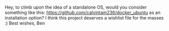 Hey, to climb upon the idea of a standalone OS, would you consider something like this: https://github.com/calvintam236/docker_ubuntu as an installation option?
I think this project deserves a wishlist file for the masses :)
Best wishes,
Ben

